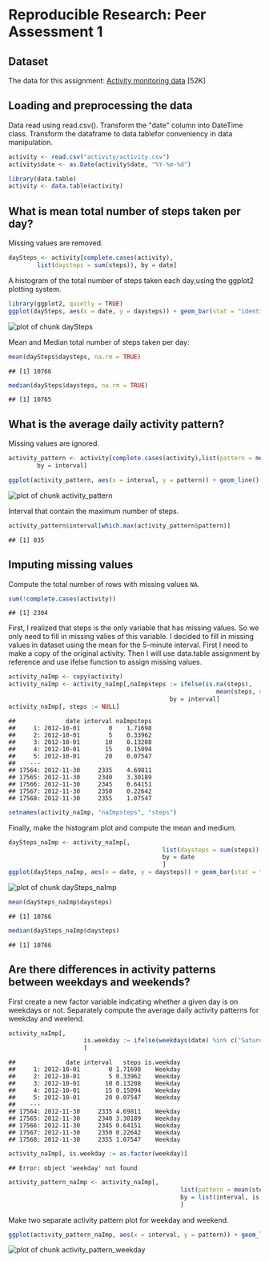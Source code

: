 # Reproducible Research: Peer Assessment 1


## Dataset

The data for this assignment:
[Activity monitoring data](https://d396qusza40orc.cloudfront.net/repdata%2Fdata%2Factivity.zip) [52K]


## Loading and preprocessing the data
Data read using read.csv(). 
Transform the "date" column into DateTime class.
Transform the dataframe to data.tablefor conveniency in data manipulation.


```r
activity <- read.csv("activity/activity.csv")
activity$date <- as.Date(activity$date, "%Y-%m-%d")

library(data.table)
activity <- data.table(activity)
```

## What is mean total number of steps taken per day?
Missing values are removed.


```r
daySteps <- activity[complete.cases(activity),
        list(daysteps = sum(steps)), by = date]
```

A histogram of the total number of steps taken each day,using the ggplot2 plotting system.


```r
library(ggplot2, quietly = TRUE)
ggplot(daySteps, aes(x = date, y = daysteps)) + geom_bar(stat = "identity")
```

![plot of chunk daySteps](figure/daySteps.png) 

Mean and Median total number of steps taken per day:


```r
mean(daySteps$daysteps, na.rm = TRUE)
```

```
## [1] 10766
```

```r
median(daySteps$daysteps, na.rm = TRUE)
```

```
## [1] 10765
```

## What is the average daily activity pattern?
Missing values are ignored.


```r
activity_pattern <- activity[complete.cases(activity),list(pattern = mean(steps)),
        by = interval]
```



```r
ggplot(activity_pattern, aes(x = interval, y = pattern)) + geom_line()
```

![plot of chunk activity_pattern](figure/activity_pattern.png) 

Interval that contain the maximum number of steps.


```r
activity_pattern$interval[which.max(activity_pattern$pattern)]
```

```
## [1] 835
```

## Imputing missing values
Compute the total number of rows with missing values `NA`.


```r
sum(!complete.cases(activity))
```

```
## [1] 2304
```

First, I realized that steps is the only variable that has missing values. So we only need to fill in missing valies of this variable. I decided to fill in missing values in dataset using the mean for the 5-minute interval. First I need to make a copy of the original activity. Then I will use data.table assignment by reference and use ifelse function to assign missing values.


```r
activity_naImp <- copy(activity)
activity_naImp <- activity_naImp[,naImpsteps := ifelse(is.na(steps), 
                                                          mean(steps, na.rm = TRUE), steps),
                                             by = interval]
activity_naImp[, steps := NULL]
```

```
##              date interval naImpsteps
##     1: 2012-10-01        0    1.71698
##     2: 2012-10-01        5    0.33962
##     3: 2012-10-01       10    0.13208
##     4: 2012-10-01       15    0.15094
##     5: 2012-10-01       20    0.07547
##    ---                               
## 17564: 2012-11-30     2335    4.69811
## 17565: 2012-11-30     2340    3.30189
## 17566: 2012-11-30     2345    0.64151
## 17567: 2012-11-30     2350    0.22642
## 17568: 2012-11-30     2355    1.07547
```

```r
setnames(activity_naImp, "naImpsteps", "steps")
```

Finally, make the histogram plot and compute the mean and medium.


```r
daySteps_naImp <- activity_naImp[,
                                           list(daysteps = sum(steps)),
                                           by = date
                                           ]
ggplot(daySteps_naImp, aes(x = date, y = daysteps)) + geom_bar(stat = "identity")
```

![plot of chunk daySteps_naImp](figure/daySteps_naImp.png) 

```r
mean(daySteps_naImp$daysteps)
```

```
## [1] 10766
```

```r
median(daySteps_naImp$daysteps)
```

```
## [1] 10766
```


## Are there differences in activity patterns between weekdays and weekends?

First create a new factor variable indicating whether a given day is on weekdays or not. Separately compute the average daily activity patterns for weekday and weelend.


```r
activity_naImp[,
                     is.weekday := ifelse(weekdays(date) %in% c("Saturday", "Sunday"), "Weekend", "Weekday")
                     ]
```

```
##              date interval   steps is.weekday
##     1: 2012-10-01        0 1.71698    Weekday
##     2: 2012-10-01        5 0.33962    Weekday
##     3: 2012-10-01       10 0.13208    Weekday
##     4: 2012-10-01       15 0.15094    Weekday
##     5: 2012-10-01       20 0.07547    Weekday
##    ---                                       
## 17564: 2012-11-30     2335 4.69811    Weekday
## 17565: 2012-11-30     2340 3.30189    Weekday
## 17566: 2012-11-30     2345 0.64151    Weekday
## 17567: 2012-11-30     2350 0.22642    Weekday
## 17568: 2012-11-30     2355 1.07547    Weekday
```

```r
activity_naImp[, is.weekday := as.factor(weekday)]
```

```
## Error: object 'weekday' not found
```

```r
activity_pattern_naImp <- activity_naImp[,
                                                list(pattern = mean(steps)),
                                                by = list(interval, is.weekday)
                                                ]
```

Make two separate activity pattern plot for weekday and weekend.


```r
ggplot(activity_pattern_naImp, aes(x = interval, y = pattern)) + geom_line() + facet_wrap(~ is.weekday, nrow = 2)
```

![plot of chunk activity_pattern_weekday](figure/activity_pattern_weekday.png) 
